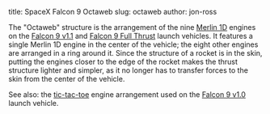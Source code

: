title: SpaceX Falcon 9 Octaweb
slug: octaweb
author: jon-ross

The "Octaweb" structure is the arrangement of the nine
[Merlin 1D](term) engines on the [Falcon 9 v1.1](term) and
[Falcon 9 Full Thrust](term) launch vehicles. It features a single
Merlin 1D engine in the center of the vehicle; the eight other engines
are arranged in a ring around it. Since the structure of a rocket is
in the skin, putting the engines closer to the edge of the rocket
makes the thrust structure lighter and simpler, as it no longer has to
transfer forces to the skin from the center of the vehicle.

See also: the [tic-tac-toe](term:f9-tic-tac-toe) engine arrangement
used on the [Falcon 9 v1.0](term) launch vehicle.
